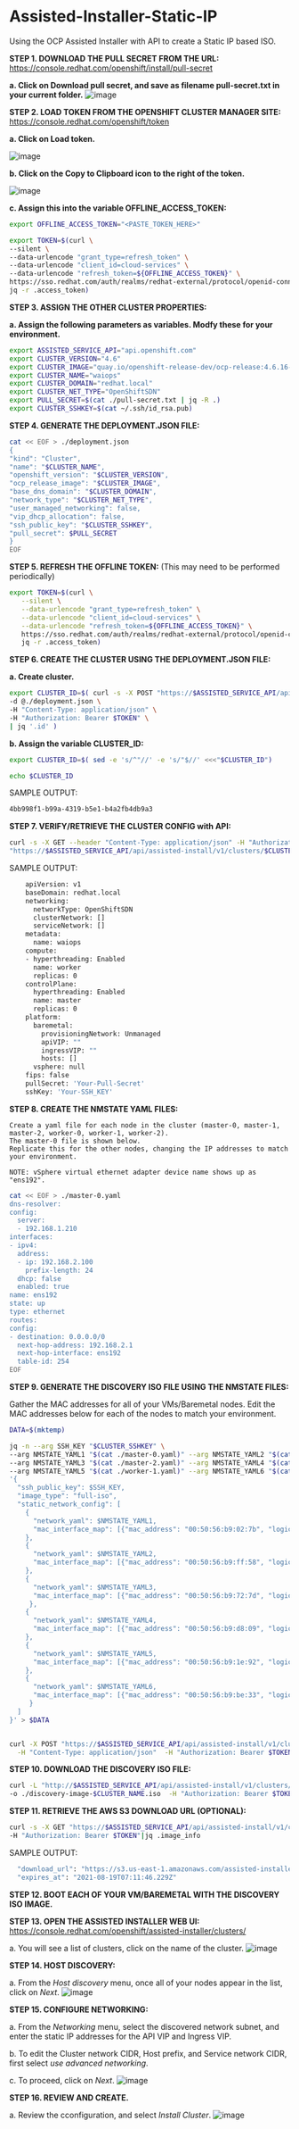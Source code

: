 # Assisted-Installer-Static-IP
Using the OCP Assisted Installer with API to create a Static IP based ISO.


**STEP 1. DOWNLOAD THE PULL SECRET FROM THE URL:**
https://console.redhat.com/openshift/install/pull-secret

**a. Click on Download pull secret, and save as filename pull-secret.txt in your current folder.**
![image](https://user-images.githubusercontent.com/48925593/134422760-dc8b8010-56d4-4061-89c1-6e78a73a52db.png)


**STEP 2. LOAD TOKEN FROM THE OPENSHIFT CLUSTER MANAGER SITE:**
  https://console.redhat.com/openshift/token

**a. Click on Load token.**

![image](https://user-images.githubusercontent.com/48925593/134417909-5af81a67-4648-4827-b1ff-e533cffdd595.png)


**b. Click on the Copy to Clipboard icon to the right of the token.**

![image](https://user-images.githubusercontent.com/48925593/134417785-206fb11c-dfe4-4753-9fc8-166b8ee6de39.png)


**c. Assign this into the variable OFFLINE_ACCESS_TOKEN:**

   ```bash
   export OFFLINE_ACCESS_TOKEN="<PASTE_TOKEN_HERE>"

   export TOKEN=$(curl \
   --silent \
   --data-urlencode "grant_type=refresh_token" \
   --data-urlencode "client_id=cloud-services" \
   --data-urlencode "refresh_token=${OFFLINE_ACCESS_TOKEN}" \
   https://sso.redhat.com/auth/realms/redhat-external/protocol/openid-connect/token | \
   jq -r .access_token)
   ```


**STEP 3. ASSIGN THE OTHER CLUSTER PROPERTIES:**

**a. Assign the following parameters as variables. Modfy these for your environment.**

   ```bash
   export ASSISTED_SERVICE_API="api.openshift.com"
   export CLUSTER_VERSION="4.6"                                                   # OpenShift version    
   export CLUSTER_IMAGE="quay.io/openshift-release-dev/ocp-release:4.6.16-x86_64"
   export CLUSTER_NAME="waiops"                                                   # OpenShift cluster name    
   export CLUSTER_DOMAIN="redhat.local"                                           # Domain name where the cluster will be deployed 
   export CLUSTER_NET_TYPE="OpenShiftSDN"                                         # Set the Network type to deploy with OpenShift
   export PULL_SECRET=$(cat ./pull-secret.txt | jq -R .)                          # Loading the pull-secret into variable
   export CLUSTER_SSHKEY=$(cat ~/.ssh/id_rsa.pub)                                 # Loading the public key into variable
   ```
   
**STEP 4. GENERATE THE DEPLOYMENT.JSON FILE:**

   ```bash
   cat << EOF > ./deployment.json
   {
   "kind": "Cluster",
   "name": "$CLUSTER_NAME",
   "openshift_version": "$CLUSTER_VERSION",
   "ocp_release_image": "$CLUSTER_IMAGE",
   "base_dns_domain": "$CLUSTER_DOMAIN",
   "network_type": "$CLUSTER_NET_TYPE",
   "user_managed_networking": false,
   "vip_dhcp_allocation": false,
   "ssh_public_key": "$CLUSTER_SSHKEY",
   "pull_secret": $PULL_SECRET
   }
   EOF
   ```


**STEP 5. REFRESH THE OFFLINE TOKEN:**
(This may need to be performed periodically)


   ```bash
   export TOKEN=$(curl \
      --silent \
      --data-urlencode "grant_type=refresh_token" \
      --data-urlencode "client_id=cloud-services" \
      --data-urlencode "refresh_token=${OFFLINE_ACCESS_TOKEN}" \
      https://sso.redhat.com/auth/realms/redhat-external/protocol/openid-connect/token | \
      jq -r .access_token)
   ```

**STEP 6. CREATE THE CLUSTER USING THE DEPLOYMENT.JSON FILE:**

**a. Create cluster.**
   ```bash
   export CLUSTER_ID=$( curl -s -X POST "https://$ASSISTED_SERVICE_API/api/assisted-install/v1/clusters" \
  -d @./deployment.json \
  -H "Content-Type: application/json" \
  -H "Authorization: Bearer $TOKEN" \
  | jq '.id' )
   ```
  
**b. Assign the variable CLUSTER_ID:**
  ```bash
  export CLUSTER_ID=$( sed -e 's/^"//' -e 's/"$//' <<<"$CLUSTER_ID")
  
  echo $CLUSTER_ID
   ```
  SAMPLE OUTPUT:
  ```bash
  4bb998f1-b99a-4319-b5e1-b4a2fb4db9a3
   ```

**STEP 7. VERIFY/RETRIEVE THE CLUSTER CONFIG with API:**

  ```bash
  curl -s -X GET --header "Content-Type: application/json" -H "Authorization: Bearer $TOKEN" \
  "https://$ASSISTED_SERVICE_API/api/assisted-install/v1/clusters/$CLUSTER_ID/install-config"|jq -r
   ```
      
SAMPLE OUTPUT:
  ```bash
      apiVersion: v1
      baseDomain: redhat.local
      networking:
        networkType: OpenShiftSDN
        clusterNetwork: []
        serviceNetwork: []
      metadata:
        name: waiops
      compute:
      - hyperthreading: Enabled
        name: worker
        replicas: 0
      controlPlane:
        hyperthreading: Enabled
        name: master
        replicas: 0
      platform:
        baremetal:
          provisioningNetwork: Unmanaged
          apiVIP: ""
          ingressVIP: ""
          hosts: []
        vsphere: null
      fips: false
      pullSecret: 'Your-Pull-Secret'
      sshKey: 'Your-SSH_KEY'
  ```
      
**STEP 8. CREATE THE NMSTATE YAML FILES:**

    Create a yaml file for each node in the cluster (master-0, master-1, master-2, worker-0, worker-1, worker-2).
    The master-0 file is shown below. 
    Replicate this for the other nodes, changing the IP addresses to match your environment.
    
    NOTE: vSphere virtual ethernet adapter device name shows up as "ens192".
    
  ```bash
cat << EOF > ./master-0.yaml 
dns-resolver:
  config:
    server:
    - 192.168.1.210
interfaces:
- ipv4:
    address:
    - ip: 192.168.2.100
      prefix-length: 24
    dhcp: false
    enabled: true
  name: ens192
  state: up
  type: ethernet
routes:
  config:
  - destination: 0.0.0.0/0
    next-hop-address: 192.168.2.1
    next-hop-interface: ens192
    table-id: 254
EOF
   ```
   
**STEP 9. GENERATE THE DISCOVERY ISO FILE USING THE NMSTATE FILES:**

  Gather the MAC addresses for all of your VMs/Baremetal nodes. 
  Edit the MAC addresses below for each of the nodes to match your environment.
  
```bash
DATA=$(mktemp)

jq -n --arg SSH_KEY "$CLUSTER_SSHKEY" \
--arg NMSTATE_YAML1 "$(cat ./master-0.yaml)" --arg NMSTATE_YAML2 "$(cat ./master-1.yaml)" \
--arg NMSTATE_YAML3 "$(cat ./master-2.yaml)" --arg NMSTATE_YAML4 "$(cat ./worker-0.yaml)" \
--arg NMSTATE_YAML5 "$(cat ./worker-1.yaml)" --arg NMSTATE_YAML6 "$(cat ./worker-2.yaml)" \
'{
  "ssh_public_key": $SSH_KEY,
  "image_type": "full-iso",
  "static_network_config": [
    {
      "network_yaml": $NMSTATE_YAML1,
      "mac_interface_map": [{"mac_address": "00:50:56:b9:02:7b", "logical_nic_name": "ens192"}]
    },
    {
      "network_yaml": $NMSTATE_YAML2,
      "mac_interface_map": [{"mac_address": "00:50:56:b9:ff:58", "logical_nic_name": "ens192"}]
    },
    {
      "network_yaml": $NMSTATE_YAML3,
      "mac_interface_map": [{"mac_address": "00:50:56:b9:72:7d", "logical_nic_name": "ens192"}]
     },
    {
      "network_yaml": $NMSTATE_YAML4,
      "mac_interface_map": [{"mac_address": "00:50:56:b9:d8:09", "logical_nic_name": "ens192"}]
    },
    {
      "network_yaml": $NMSTATE_YAML5,
      "mac_interface_map": [{"mac_address": "00:50:56:b9:1e:92", "logical_nic_name": "ens192"}]
    },
    {
      "network_yaml": $NMSTATE_YAML6,
      "mac_interface_map": [{"mac_address": "00:50:56:b9:be:33", "logical_nic_name": "ens192"}]
     }
  ]
}' > $DATA


curl -X POST "https://$ASSISTED_SERVICE_API/api/assisted-install/v1/clusters/$CLUSTER_ID/downloads/image" \
  -H "Content-Type: application/json"  -H "Authorization: Bearer $TOKEN" -d @$DATA
```

**STEP 10. DOWNLOAD THE DISCOVERY ISO FILE:**
   ```bash
   curl -L "http://$ASSISTED_SERVICE_API/api/assisted-install/v1/clusters/$CLUSTER_ID/downloads/image" \
   -o ./discovery-image-$CLUSTER_NAME.iso  -H "Authorization: Bearer $TOKEN"
  ```

**STEP 11. RETRIEVE THE AWS S3 DOWNLOAD URL (OPTIONAL):**
   ```bash
   curl -s -X GET "https://$ASSISTED_SERVICE_API/api/assisted-install/v1/clusters/$CLUSTER_ID" \
   -H "Authorization: Bearer $TOKEN"|jq .image_info
   ```
   
SAMPLE OUTPUT:
   ```bash
     "download_url": "https://s3.us-east-1.amazonaws.com/assisted-installer/discovery-image-....", 
     "expires_at": "2021-08-19T07:11:46.229Z"
   ```
**STEP 12. BOOT EACH OF YOUR VM/BAREMETAL WITH THE DISCOVERY ISO IMAGE.**

**STEP 13. OPEN THE ASSISTED INSTALLER WEB UI:**
  https://console.redhat.com/openshift/assisted-installer/clusters/

a. You will see a list of clusters, click on the name of the cluster. 
![image](https://user-images.githubusercontent.com/48925593/134447572-e3ec54fc-bb8a-4fb0-9d21-a7d1efae9c1f.png)


**STEP 14. HOST DISCOVERY:**

  a. From the _Host discovery_ menu, once all of your nodes appear in the list, click on _Next_.
![image](https://user-images.githubusercontent.com/48925593/134447800-e2281bc9-c34a-4690-a87f-0cf5419a4072.png)


**STEP 15. CONFIGURE NETWORKING:**

a. From the _Networking_ menu, select the discovered network subnet, and enter the static IP addresses for the API VIP and Ingress VIP.

b. To edit the Cluster network CIDR, Host prefix, and Service network CIDR, first select _use advanced networking_.

c. To proceed, click on _Next_.
![image](https://user-images.githubusercontent.com/48925593/134448546-c1e05bae-cc25-4aca-abc3-c495a0b33b63.png)


**STEP 16. REVIEW AND CREATE.**

  a. Review the cconfiguration, and select _Install Cluster_.
![image](https://user-images.githubusercontent.com/48925593/134448841-69c26016-b744-43a7-bc5c-562b10995da0.png)

